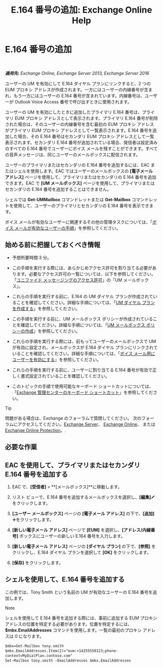 ﻿---
title: 'E.164 番号の追加: Exchange Online Help'
TOCTitle: E.164 番号の追加
ms:assetid: fab86207-be03-40ef-9fea-045a50f3d122
ms:mtpsurl: https://technet.microsoft.com/ja-jp/library/JJ662762(v=EXCHG.150)
ms:contentKeyID: 50555902
ms.date: 05/22/2018
mtps_version: v=EXCHG.150
ms.translationtype: HT
---

# E.164 番号の追加

 

_**適用先:** Exchange Online, Exchange Server 2013, Exchange Server 2016_

ユーザーの UM を有効にして E.164 ダイヤル プランにリンクすると、2 つの EUM プロキシ アドレスが作成されます。一方にはユーザーの内線番号が含まれ、もう一方にはユーザーの E.164 番号が含まれています。内線番号は、ユーザーが Outlook Voice Access 番号で呼び出すときに使用されます。

ユーザーの UM を有効にしたときに追加したプライマリ E.164 番号は、プライマリ EUM プロキシ アドレスとして表示されます。プライマリ E.164 番号が削除された場合は、そのユーザーの内線番号を含む最初の EUM プロキシ アドレスがプライマリ EUM プロキシ アドレスとして一覧表示されます。E.164 番号を追加した場合、その E.164 番号はセカンダリ EUM プロキシ アドレスとして一覧表示されます。セカンダリ E.164 番号が追加されている場合、発信者は設定済みのすべての E.164 番号でユーザーにボイス メールを残すことができます。すべての音声メッセージは、同じユーザーのメールボックスに配信されます。

ユーザーのプライマリまたはセカンダリの E.164 番号を追加するには、EAC またはシェルを使用します。EAC ではユーザーのメールボックスの **\[電子メール アドレス\]** ページを使用して、プライマリまたはセカンダリの E.164 番号を追加できます。EAC で **\[UM メールボックス\]** ページを使用して、プライマリまたはセカンダリの E.164 番号を追加することはできません。

シェルでは **Get-UMMailbox** コマンドレットまたは **Get-Mailbox** コマンドレットを使用して、ユーザーのプライマリとセカンダリの E.164 番号を表示できます。

ボイス メールが有効なユーザーに関連するその他の管理タスクについては、「[ボイス メールが有効なユーザーの手順](voice-mail-enabled-user-procedures-exchange-2013-help.md)」を参照してください。

## 始める前に把握しておくべき情報

  - 予想所要時間:3 分。

  - この手順を実行する際には、あらかじめアクセス許可を割り当てる必要があります。必要なアクセス許可の一覧については、以下を参照してください。「[ユニファイド メッセージングのアクセス許可](unified-messaging-permissions-exchange-2013-help.md)」の「UM メールボックス」。

  - これらの手順を実行する前に、E.164 の UM ダイヤル プランが作成されていることを確認してください。詳細な手順については、「[UM ダイヤル プランを作成する](create-a-um-dial-plan-exchange-2013-help.md)」を参照してください。

  - この手順を実行する前に、UM メールボックス ポリシーが作成されていることを確認してください。詳細な手順については、「[UM メールボックス ポリシーの作成](create-a-um-mailbox-policy-exchange-2013-help.md)」を参照してください。

  - これらの手順を実行する際には、前もってユーザーのメールボックスで UM が有効に設定され、メールボックスが E.164 ダイヤル プランにリンクされていることを確認してください。詳細な手順については、「[ボイス メール用にユーザーを有効にする](enable-a-user-for-voice-mail-exchange-2013-help.md)」を参照してください。

  - これらの手順を実行する前に、ユーザーに割り当てる E.164 番号が有効で正しく書式設定されていることを確認してください。

  - このトピックの手順で使用可能なキーボード ショートカットについては、「[Exchange 管理センターのキーボード ショートカット](keyboard-shortcuts-in-the-exchange-admin-center-exchange-online-protection-help.md)」を参照してください。


> [!TIP]
> 問題がある場合は、Exchange のフォーラムで質問してください。 次のフォーラムにアクセスしてください。<A href="https://go.microsoft.com/fwlink/p/?linkid=60612">Exchange Server</A>、 <A href="https://go.microsoft.com/fwlink/p/?linkid=267542">Exchange Online</A>、 または <A href="https://go.microsoft.com/fwlink/p/?linkid=285351">Exchange Online Protection</A>。.



## 必要な作業

## EAC を使用して、プライマリまたはセカンダリ E.164 番号を追加する

1.  EAC で、**\[受信者\]** \> **\[メールボックス\]**に移動します。

2.  リスト ビューで、E.164 番号を追加するメールボックスを選択し、**\[編集\]**![編集アイコン](images/Bb124582.6f53ccb2-1f13-4c02-bea0-30690e6ea71d(EXCHG.150).gif "編集アイコン") をクリックします。

3.  **\[ユーザー メールボックス\]** ページの **\[電子メール アドレス\]** の下で、**\[追加\]**![\[追加\] アイコン](images/JJ218640.c1e75329-d6d7-4073-a27d-498590bbb558(EXCHG.150).gif "[追加] アイコン")をクリックします。

4.  **\[新しい電子メール アドレス\]** ページで **\[EUM\]** を選択し、**\[アドレス/内線番号\]** ボックスにユーザーの新しい E.164 番号を入力します。

5.  **\[新しい電子メール アドレス\]** ページの **\[ダイヤル プラン\]** の下で、**\[参照\]** をクリックし、E.164 ダイヤル プランを選択して **\[OK\]** をクリックします。

6.  **\[保存\]** をクリックします。

## シェルを使用して、E.164 番号を追加する

この例では、Tony Smith という名前の UM が有効なユーザーの E.164 番号を追加します。


> [!NOTE]
> シェルを使用して E.164 番号を追加する際には、事前に追加する EUM プロキシ アドレスの位置を特定する必要があります。位置を特定するには、<STRONG>$mbx.EmailAddresses</STRONG> コマンドを使用します。一覧の最初のプロキシ アドレスは 0 になります。



    $mbx=Get-Mailbox tony.smith
    $mbx.EmailAddresses.Item(2)="eum:+14255550123;phone-context=MyDialPlan.contoso.com"
    Set-Mailbox tony.smith -EmailAddresses $mbx.EmailAddresses

